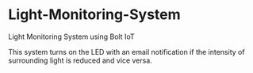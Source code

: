# Light-Monitoring-System
Light Monitoring System using Bolt IoT

This system turns on the LED with an email notification if the intensity of surrounding light is reduced and vice versa.
